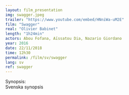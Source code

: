 ```yaml
---
layout: film_presentation
img: swagger.jpeg
trailer: "https://www.youtube.com/embed/HNniWa-uM2E"
film: "Swagger"
real: "Olivier Babinet"
length: "1h24min"
actors: Abou Fofana, Aïssatou Dia, Nazario Giordano
year: 2016
date: 22/11/2018
time: 12h30
permalink: /film/sv/swagger
lang: sv
ref: swagger
---
```


<span class="name"> Synopsis:</span> <br/>
<span class="resumefilm"> Svenska synopsis </span>
